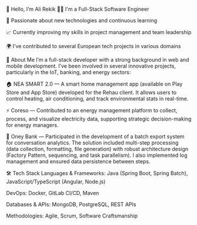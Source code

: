 👋 Hello, I’m Ali Rekik
👨‍💻 I'm a Full-Stack Software Engineer

🚀 Passionate about new technologies and continuous learning

📈 Currently improving my skills in project management and team leadership

🌍 I’ve contributed to several European tech projects in various domains

💼 About Me
I’m a full-stack developer with a strong background in web and mobile development. I’ve been involved in several innovative projects, particularly in the IoT, banking, and energy sectors:

🏠 NEA SMART 2.0 — A smart home management app (available on Play Store and App Store) developed for the Rehau client. It allows users to control heating, air conditioning, and track environmental stats in real-time.

⚡ Coreso — Contributed to an energy management platform to collect, process, and visualize electricity data, supporting strategic decision-making for energy managers.

🏦 Oney Bank — Participated in the development of a batch export system for conversation analytics. The solution included multi-step processing (data collection, formatting, file generation) with robust architecture design (Factory Pattern, sequencing, and task parallelism). I also implemented log management and ensured data persistence between steps.

🛠️ Tech Stack
Languages & Frameworks: Java (Spring Boot, Spring Batch), JavaScript/TypeScript (Angular, Node.js)

DevOps: Docker, GitLab CI/CD, Maven

Databases & APIs: MongoDB, PostgreSQL, REST APIs

Methodologies: Agile, Scrum, Software Craftsmanship
